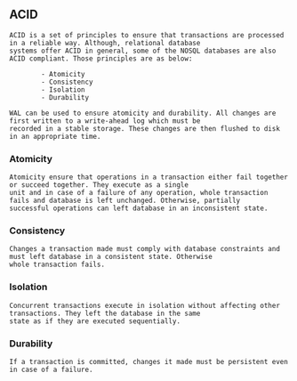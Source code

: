 ## ACID
    ACID is a set of principles to ensure that transactions are processed in a reliable way. Although, relational database  
    systems offer ACID in general, some of the NOSQL databases are also ACID compliant. Those principles are as below:

            - Atomicity
            - Consistency
            - Isolation
            - Durability

    WAL can be used to ensure atomicity and durability. All changes are first written to a write-ahead log which must be  
    recorded in a stable storage. These changes are then flushed to disk in an appropriate time. 

### Atomicity
    Atomicity ensure that operations in a transaction either fail together or succeed together. They execute as a single  
    unit and in case of a failure of any operation, whole transaction fails and database is left unchanged. Otherwise, partially  
    successful operations can left database in an inconsistent state.

### Consistency
    Changes a transaction made must comply with database constraints and must left database in a consistent state. Otherwise  
    whole transaction fails.

### Isolation
    Concurrent transactions execute in isolation without affecting other transactions. They left the database in the same  
    state as if they are executed sequentially.

### Durability
    If a transaction is committed, changes it made must be persistent even in case of a failure.